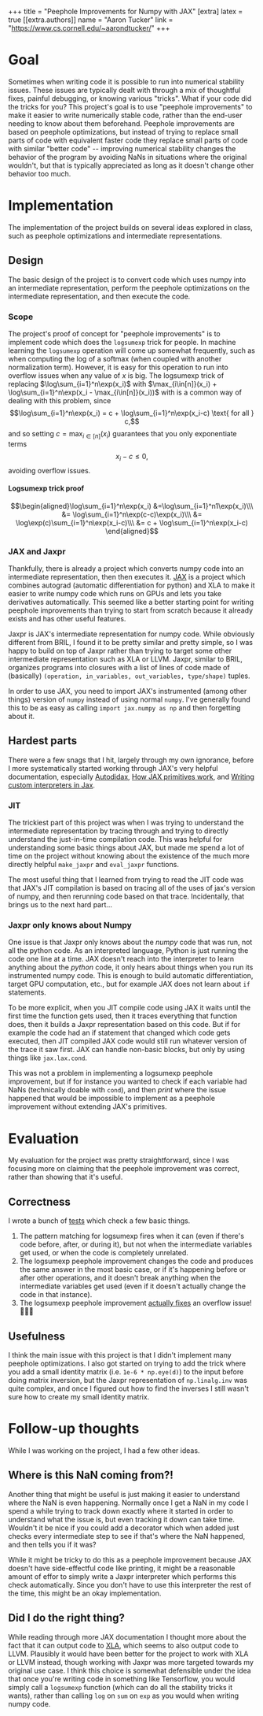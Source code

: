 +++
title = "Peephole Improvements for Numpy with JAX"
[extra]
latex = true
[[extra.authors]]
name = "Aaron Tucker"
link = "https://www.cs.cornell.edu/~aarondtucker/"
+++

# Goal
Sometimes when writing code it is possible to run into numerical stability issues. These issues are typically dealt with through a mix of thoughtful fixes, painful debugging, or knowing various "tricks". What if your code did the tricks for you? This project's goal is to use "peephole improvements" to make it easier to write numerically stable code, rather than the end-user needing to know about them beforehand. Peephole improvements are based on peephole optimizations, but instead of trying to replace small parts of code with equivalent faster code they replace small parts of code with similar "better code" -- improving numerical stability changes the behavior of the program by avoiding NaNs in situations where the original wouldn't, but that is typically appreciated as long as it doesn't change other behavior too much.

# Implementation
The implementation of the project builds on several ideas explored in class, such as peephole optimizations and intermediate representations.

## Design
The basic design of the project is to convert code which uses numpy into an intermediate representation, perform the peephole optimizations on the intermediate representation, and then execute the code.

### Scope
The project's proof of concept for "peephole improvements" is to implement code which does the `logsumexp` trick for people. In machine learning the `logsumexp` operation will come up somewhat frequently, such as when computing the log of a softmax (when coupled with another normalization term). However, it is easy for this operation to run into overflow issues when any value of $x$ is big.
The logsumexp trick of replacing $\log\sum_{i=1}^n\exp(x_i)$ with $\max_{i\in[n]}(x_i) + \log\sum_{i=1}^n\exp(x_i - \max_{i\in[n]}(x_i))$
with is a common way of dealing with this problem, since
$$\log\sum_{i=1}^n\exp(x_i) = c + \log\sum_{i=1}^n\exp(x_i-c) \text{ for all } c,$$
and so setting $c = \max_{i\in[n]}(x_i)$ guarantees that you only exponentiate terms
$$x_i - c \leq 0,$$ avoiding overflow issues. 

#### Logsumexp trick proof
$$\begin{aligned}\log\sum_{i=1}^n\exp(x_i) &=\log\sum_{i=1}^n1\exp(x_i)\\\ &= \log\sum_{i=1}^n\exp(c-c)\exp(x_i)\\\ &= \log\exp(c)\sum_{i=1}^n\exp(x_i-c)\\\ &= c + \log\sum_{i=1}^n\exp(x_i-c) \end{aligned}$$

### JAX and Jaxpr
Thankfully, there is already a project which converts numpy code into an intermediate representation, then then executes it. [JAX](https://jax.readthedocs.io/en/latest/) is a project which combines autograd (automatic differentiation for python) and XLA to make it easier to write numpy code which runs on GPUs and lets you take derivatives automatically. This seemed like a better starting point for writing peephole improvements than trying to start from scratch because it already exists and has other useful features.

Jaxpr is JAX's intermediate representation for numpy code. While obviously different from BRIL, I found it to be pretty similar and pretty simple, so I was happy to build on top of Jaxpr rather than trying to target some other intermediate representation such as XLA or LLVM. Jaxpr, similar to BRIL, organizes programs into closures with a list of lines of code made of (basically) `(operation, in_variables, out_variables, type/shape)` tuples.

In order to use JAX, you need to import JAX's instrumented (among other things) version of `numpy` instead of using normal `numpy`. I've generally found this to be as easy as calling `import jax.numpy as np` and then forgetting about it.

## Hardest parts
There were a few snags that I hit, largely through my own ignorance, before I more systematically started working through JAX's very helpful documentation, especially [Autodidax](https://jax.readthedocs.io/en/latest/autodidax.html), [How JAX primitives work](https://jax.readthedocs.io/en/latest/notebooks/How_JAX_primitives_work.html), and [Writing custom interpreters in Jax](https://jax.readthedocs.io/en/latest/notebooks/Writing_custom_interpreters_in_Jax.html).

### JIT
The trickiest part of this project was when I was trying to understand the intermediate representation by tracing through and trying to directly understand the just-in-time compilation code. This was helpful for understanding some basic things about JAX, but made me spend a lot of time on the project without knowing about the existence of the much more directly helpful `make_jaxpr` and `eval_jaxpr` functions.

The most useful thing that I learned from trying to read the JIT code was that JAX's JIT compilation is based on tracing all of the uses of jax's version of numpy, and then rerunning code based on that trace. Incidentally, that brings us to the next hard part...

### Jaxpr only knows about Numpy
One issue is that Jaxpr only knows about the _numpy_ code that was run, not all the python code. As an interpreted language, Python is just running the code one line at a time. JAX doesn't reach into the interpreter to learn anything about the _python_ code, it only hears about things when you run its instrumented numpy code. This is enough to build automatic differentiation, target GPU computation, etc., but for example JAX does not learn about `if` statements.

To be more explicit, when you JIT compile code using JAX it waits until the first time the function gets used, then it traces everything that function does, then it builds a Jaxpr representation based on this code. But if for example the code had an if statement that changed which code gets executed, then  JIT compiled JAX code would still run whatever version of the trace it saw first. JAX can handle non-basic blocks, but only by using things like `jax.lax.cond`.

This was not a problem in implementing a logsumexp peephole improvement, but if for instance you wanted to check if each variable had NaNs (technically doable with `cond`), and then _print_ where the issue happened that would be impossible to implement as a peephole improvement without extending JAX's primitives.

# Evaluation
My evaluation for the project was pretty straightforward, since I was focusing more on claiming that the peephole improvement was correct, rather than showing that it's useful.

## Correctness
I wrote a bunch of [tests](https://github.com/atucker/jax-peephole/tree/main/tests) which check a few basic things.

1. The pattern matching for logsumexp fires when it can (even if there's code before, after, or during it), but not when the intermediate variables get used, or when the code is completely unrelated.
2. The logsumexp peephole improvement changes the code and produces the same answer in the most basic case, or if it's happening before or after other operations, and it doesn't break anything when the intermediate variables get used (even if it doesn't actually change the code in that instance).
3. The logsumexp peephole improvement [actually fixes](https://github.com/atucker/jax-peephole/blob/main/tests/peephole_fixes_logsumexp_overflow.out) an overflow issue! 🎉🎉🎉

## Usefulness

I think the main issue with this project is that I didn't implement many peephole optimizations. I also got started on trying to add the trick where you add a small identity matrix (i.e. `1e-6 * np.eye(d)`) to the input before doing matrix inversion, but the Jaxpr representation of `np.linalg.inv` was quite complex, and once I figured out how to find the inverses I still wasn't sure how to create my small identity matrix.

# Follow-up thoughts
While I was working on the project, I had a few other ideas.

## Where is this NaN coming from?!
Another thing that might be useful is just making it easier to understand where the NaN is even happening. Normally once I get a NaN in my code I spend a while trying to track down exactly where it started in order to understand what the issue is, but even tracking it down can take time. Wouldn't it be nice if you could add a decorator which when added just checks every intermediate step to see if that's where the NaN happened, and then tells you if it was?

While it might be tricky to do this as a peephole improvement because JAX doesn't have side-effectful code like printing, it might be a reasonable amount of effor to simply write a Jaxpr interpreter which performs this check automatically. Since you don't have to use this interpreter the rest of the time, this might be an okay implementation.

## Did I do the right thing?
While reading through more JAX documentation I thought more about the fact that it can output code to [XLA](https://www.tensorflow.org/xla), which seems to also output code to LLVM. Plausibly it would have been better for the project to work with XLA or LLVM instead, though working with Jaxpr was more targeted towards my original use case. I think this choice is somewhat defensible under the idea that once you're writing code in something like Tensorflow, you would simply call a `logsumexp` function (which can do all the stability tricks it wants), rather than calling `log` on `sum` on `exp` as you would when writing numpy code.
